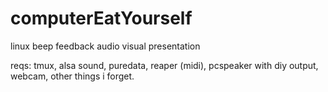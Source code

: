 # computerEatYourself
linux beep feedback audio visual presentation

reqs:
tmux, alsa sound, puredata, reaper (midi), pcspeaker with diy output, webcam, other things i forget.
